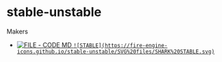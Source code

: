 # stable-unstable
Makers
- [![FILE](https://fire-engine-icons.github.io/stable-unstable/SVG%20files/SHARK%20STABLE.svg) - CODE MD ```![STABLE](https://fire-engine-icons.github.io/stable-unstable/SVG%20files/SHARK%20STABLE.svg)```](https://fire-engine-icons.github.io/stable-unstable/SVG%20files/SHARK%20STABLE.svg)
